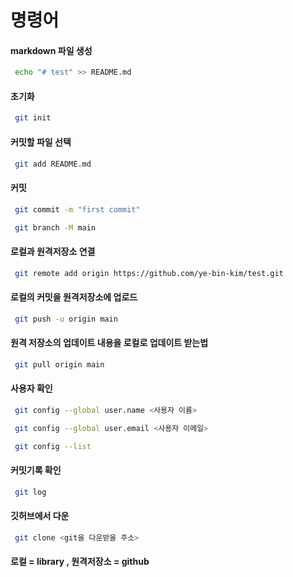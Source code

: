 # 명령어
#### markdown 파일 생성
```bash
 echo "# test" >> README.md
```
#### 초기화
```bash
 git init	
```
#### 커밋할 파일 선택
```bash
 git add README.md
```
#### 커밋
```bash
 git commit -m "first commit"

 git branch -M main
```
#### 로컬과 원격저장소 연결
```bash
 git remote add origin https://github.com/ye-bin-kim/test.git
```
#### 로컬의 커밋을 원격저장소에 업로드
```bash
 git push -u origin main
```
#### 원격 저장소의 업데이트 내용을 로컬로 업데이트 받는법
```bash
 git pull origin main
```
#### 사용자 확인
```bash
 git config --global user.name <사용자 이름>

 git config --global user.email <사용자 이메일>

 git config --list
```
#### 커밋기록 확인 
```bash
 git log
```
#### 깃허브에서 다운
```bash
 git clone <git을 다운받을 주소>
```

#### 로컬 = library , 원격저장소 = github
